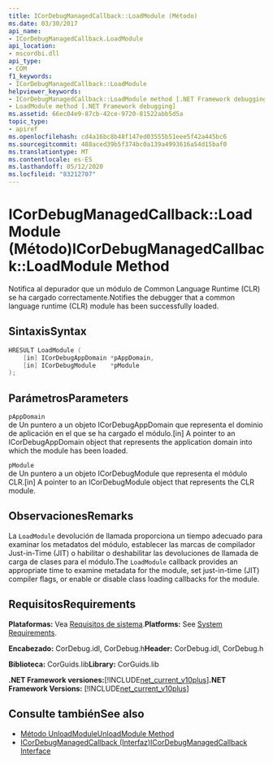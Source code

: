 ```yaml
---
title: ICorDebugManagedCallback::LoadModule (Método)
ms.date: 03/30/2017
api_name:
- ICorDebugManagedCallback.LoadModule
api_location:
- mscordbi.dll
api_type:
- COM
f1_keywords:
- ICorDebugManagedCallback::LoadModule
helpviewer_keywords:
- ICorDebugManagedCallback::LoadModule method [.NET Framework debugging]
- LoadModule method [.NET Framework debugging]
ms.assetid: 66ec04e9-87cb-42ce-9720-81522abb5d5a
topic_type:
- apiref
ms.openlocfilehash: cd4a16bc8b48f147ed03555b51eee5f42a445bc6
ms.sourcegitcommit: 488aced39b5f374bc0a139a4993616a54d15baf0
ms.translationtype: MT
ms.contentlocale: es-ES
ms.lasthandoff: 05/12/2020
ms.locfileid: "83212707"
---
```

# <a name="icordebugmanagedcallbackloadmodule-method"></a><span data-ttu-id="35013-102">ICorDebugManagedCallback::LoadModule (Método)</span><span class="sxs-lookup"><span data-stu-id="35013-102">ICorDebugManagedCallback::LoadModule Method</span></span>
<span data-ttu-id="35013-103">Notifica al depurador que un módulo de Common Language Runtime (CLR) se ha cargado correctamente.</span><span class="sxs-lookup"><span data-stu-id="35013-103">Notifies the debugger that a common language runtime (CLR) module has been successfully loaded.</span></span>  
  
## <a name="syntax"></a><span data-ttu-id="35013-104">Sintaxis</span><span class="sxs-lookup"><span data-stu-id="35013-104">Syntax</span></span>  
  
```cpp  
HRESULT LoadModule (  
    [in] ICorDebugAppDomain *pAppDomain,  
    [in] ICorDebugModule    *pModule  
);  
```  
  
## <a name="parameters"></a><span data-ttu-id="35013-105">Parámetros</span><span class="sxs-lookup"><span data-stu-id="35013-105">Parameters</span></span>  
 `pAppDomain`  
 <span data-ttu-id="35013-106">de Un puntero a un objeto ICorDebugAppDomain que representa el dominio de aplicación en el que se ha cargado el módulo.</span><span class="sxs-lookup"><span data-stu-id="35013-106">[in] A pointer to an ICorDebugAppDomain object that represents the application domain into which the module has been loaded.</span></span>  
  
 `pModule`  
 <span data-ttu-id="35013-107">de Un puntero a un objeto ICorDebugModule que representa el módulo CLR.</span><span class="sxs-lookup"><span data-stu-id="35013-107">[in] A pointer to an ICorDebugModule object that represents the CLR module.</span></span>  
  
## <a name="remarks"></a><span data-ttu-id="35013-108">Observaciones</span><span class="sxs-lookup"><span data-stu-id="35013-108">Remarks</span></span>  
 <span data-ttu-id="35013-109">La `LoadModule` devolución de llamada proporciona un tiempo adecuado para examinar los metadatos del módulo, establecer las marcas de compilador Just-in-Time (JIT) o habilitar o deshabilitar las devoluciones de llamada de carga de clases para el módulo.</span><span class="sxs-lookup"><span data-stu-id="35013-109">The `LoadModule` callback provides an appropriate time to examine metadata for the module, set just-in-time (JIT) compiler flags, or enable or disable class loading callbacks for the module.</span></span>  
  
## <a name="requirements"></a><span data-ttu-id="35013-110">Requisitos</span><span class="sxs-lookup"><span data-stu-id="35013-110">Requirements</span></span>  
 <span data-ttu-id="35013-111">**Plataformas:** Vea [Requisitos de sistema](../../get-started/system-requirements.md).</span><span class="sxs-lookup"><span data-stu-id="35013-111">**Platforms:** See [System Requirements](../../get-started/system-requirements.md).</span></span>  
  
 <span data-ttu-id="35013-112">**Encabezado:** CorDebug.idl, CorDebug.h</span><span class="sxs-lookup"><span data-stu-id="35013-112">**Header:** CorDebug.idl, CorDebug.h</span></span>  
  
 <span data-ttu-id="35013-113">**Biblioteca:** CorGuids.lib</span><span class="sxs-lookup"><span data-stu-id="35013-113">**Library:** CorGuids.lib</span></span>  
  
 <span data-ttu-id="35013-114">**.NET Framework versiones:**[!INCLUDE[net_current_v10plus](../../../../includes/net-current-v10plus-md.md)]</span><span class="sxs-lookup"><span data-stu-id="35013-114">**.NET Framework Versions:** [!INCLUDE[net_current_v10plus](../../../../includes/net-current-v10plus-md.md)]</span></span>  
  
## <a name="see-also"></a><span data-ttu-id="35013-115">Consulte también</span><span class="sxs-lookup"><span data-stu-id="35013-115">See also</span></span>

- [<span data-ttu-id="35013-116">Método UnloadModule</span><span class="sxs-lookup"><span data-stu-id="35013-116">UnloadModule Method</span></span>](icordebugmanagedcallback-unloadmodule-method.md)
- [<span data-ttu-id="35013-117">ICorDebugManagedCallback (Interfaz)</span><span class="sxs-lookup"><span data-stu-id="35013-117">ICorDebugManagedCallback Interface</span></span>](icordebugmanagedcallback-interface.md)
